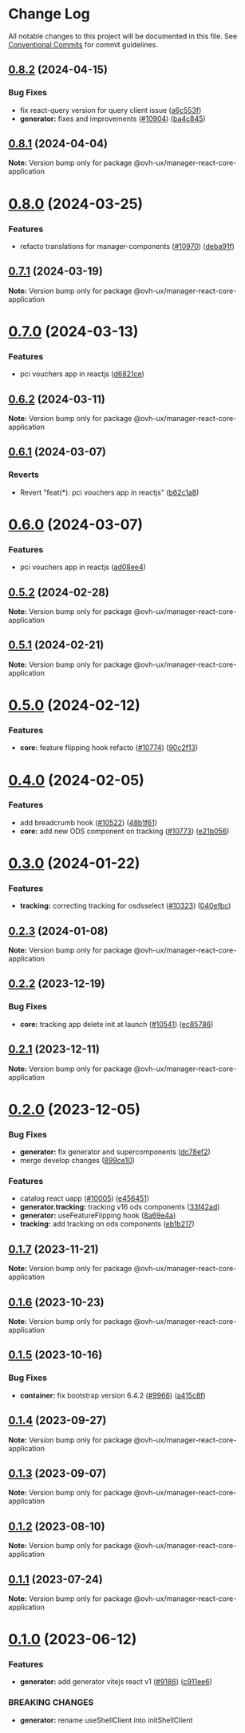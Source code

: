 # Change Log

All notable changes to this project will be documented in this file.
See [Conventional Commits](https://conventionalcommits.org) for commit guidelines.

## [0.8.2](https://github.com/ovh/manager/compare/@ovh-ux/manager-react-core-application@0.8.1...@ovh-ux/manager-react-core-application@0.8.2) (2024-04-15)


### Bug Fixes

* fix react-query version for query client issue ([a6c553f](https://github.com/ovh/manager/commit/a6c553fe33a0fc1964f3e8a8cfe3361ded40e03d))
* **generator:** fixes and improvements ([#10904](https://github.com/ovh/manager/issues/10904)) ([ba4c845](https://github.com/ovh/manager/commit/ba4c84573128923f67c996c98039ca5dc7133457))





## [0.8.1](https://github.com/ovh/manager/compare/@ovh-ux/manager-react-core-application@0.8.0...@ovh-ux/manager-react-core-application@0.8.1) (2024-04-04)

**Note:** Version bump only for package @ovh-ux/manager-react-core-application





# [0.8.0](https://github.com/ovh/manager/compare/@ovh-ux/manager-react-core-application@0.7.1...@ovh-ux/manager-react-core-application@0.8.0) (2024-03-25)


### Features

* refacto translations for manager-components ([#10970](https://github.com/ovh/manager/issues/10970)) ([deba91f](https://github.com/ovh/manager/commit/deba91f208c27283930f9b7e3ed27a98cb8a4821))





## [0.7.1](https://github.com/ovh/manager/compare/@ovh-ux/manager-react-core-application@0.7.0...@ovh-ux/manager-react-core-application@0.7.1) (2024-03-19)

**Note:** Version bump only for package @ovh-ux/manager-react-core-application





# [0.7.0](https://github.com/ovh/manager/compare/@ovh-ux/manager-react-core-application@0.6.2...@ovh-ux/manager-react-core-application@0.7.0) (2024-03-13)


### Features

* pci vouchers app in reactjs ([d6821ce](https://github.com/ovh/manager/commit/d6821cecd3bde7d884054d8e782e9a1e9dbfddac))





## [0.6.2](https://github.com/ovh/manager/compare/@ovh-ux/manager-react-core-application@0.6.1...@ovh-ux/manager-react-core-application@0.6.2) (2024-03-11)

**Note:** Version bump only for package @ovh-ux/manager-react-core-application





## [0.6.1](https://github.com/ovh/manager/compare/@ovh-ux/manager-react-core-application@0.6.0...@ovh-ux/manager-react-core-application@0.6.1) (2024-03-07)


### Reverts

* Revert "feat(*): pci vouchers app in reactjs" ([b62c1a8](https://github.com/ovh/manager/commit/b62c1a8b1cfe63dbc420b660667209c324ffa9ab))





# [0.6.0](https://github.com/ovh/manager/compare/@ovh-ux/manager-react-core-application@0.5.2...@ovh-ux/manager-react-core-application@0.6.0) (2024-03-07)


### Features

* pci vouchers app in reactjs ([ad08ee4](https://github.com/ovh/manager/commit/ad08ee4618d6243328eee76af7d1bd459a1a7d83))





## [0.5.2](https://github.com/ovh/manager/compare/@ovh-ux/manager-react-core-application@0.5.1...@ovh-ux/manager-react-core-application@0.5.2) (2024-02-28)

**Note:** Version bump only for package @ovh-ux/manager-react-core-application





## [0.5.1](https://github.com/ovh/manager/compare/@ovh-ux/manager-react-core-application@0.5.0...@ovh-ux/manager-react-core-application@0.5.1) (2024-02-21)

**Note:** Version bump only for package @ovh-ux/manager-react-core-application





# [0.5.0](https://github.com/ovh/manager/compare/@ovh-ux/manager-react-core-application@0.4.0...@ovh-ux/manager-react-core-application@0.5.0) (2024-02-12)


### Features

* **core:** feature flipping hook refacto ([#10774](https://github.com/ovh/manager/issues/10774)) ([90c2f13](https://github.com/ovh/manager/commit/90c2f135b1de9ae1e53cdb6b5c8e469bbceb5ba8))





# [0.4.0](https://github.com/ovh/manager/compare/@ovh-ux/manager-react-core-application@0.3.0...@ovh-ux/manager-react-core-application@0.4.0) (2024-02-05)


### Features

* add breadcrumb hook ([#10522](https://github.com/ovh/manager/issues/10522)) ([48b1f61](https://github.com/ovh/manager/commit/48b1f61a01adb8ab222163f8a688b7fea7373aba))
* **core:** add new ODS component on tracking ([#10773](https://github.com/ovh/manager/issues/10773)) ([e21b056](https://github.com/ovh/manager/commit/e21b056f638a2341178e4dabbd7545b4e6cd5400))





# [0.3.0](https://github.com/ovh/manager/compare/@ovh-ux/manager-react-core-application@0.2.3...@ovh-ux/manager-react-core-application@0.3.0) (2024-01-22)


### Features

* **tracking:** correcting tracking for osdsselect ([#10323](https://github.com/ovh/manager/issues/10323)) ([040efbc](https://github.com/ovh/manager/commit/040efbccce6211b519e8c6b1fafe186d1fea971f))





## [0.2.3](https://github.com/ovh/manager/compare/@ovh-ux/manager-react-core-application@0.2.2...@ovh-ux/manager-react-core-application@0.2.3) (2024-01-08)

**Note:** Version bump only for package @ovh-ux/manager-react-core-application





## [0.2.2](https://github.com/ovh/manager/compare/@ovh-ux/manager-react-core-application@0.2.1...@ovh-ux/manager-react-core-application@0.2.2) (2023-12-19)


### Bug Fixes

* **core:** tracking app delete init at launch ([#10541](https://github.com/ovh/manager/issues/10541)) ([ec85786](https://github.com/ovh/manager/commit/ec85786590e59ff526f87a3d25849701dbc6e07c))





## [0.2.1](https://github.com/ovh/manager/compare/@ovh-ux/manager-react-core-application@0.2.0...@ovh-ux/manager-react-core-application@0.2.1) (2023-12-11)

**Note:** Version bump only for package @ovh-ux/manager-react-core-application





# [0.2.0](https://github.com/ovh/manager/compare/@ovh-ux/manager-react-core-application@0.1.7...@ovh-ux/manager-react-core-application@0.2.0) (2023-12-05)


### Bug Fixes

* **generator:** fix generator and supercomponents ([dc78ef2](https://github.com/ovh/manager/commit/dc78ef2efaa84d3d6ec69dbfc2af5debb8b35537))
* merge develop changes ([899ce10](https://github.com/ovh/manager/commit/899ce10676ccccdf4fa6da656b4d2890b2a61ecb))


### Features

* catalog react uapp ([#10005](https://github.com/ovh/manager/issues/10005)) ([e456451](https://github.com/ovh/manager/commit/e45645174e0a6e0834d06c3c23c535ff374dceba))
* **generator.tracking:** tracking v16 ods components ([33f42ad](https://github.com/ovh/manager/commit/33f42ad5f199f79aaafe5d7a8c9d765e6dbf08df))
* **generator:** useFeatureFlipping hook ([8a69e4a](https://github.com/ovh/manager/commit/8a69e4a406556feb29c91d3c60d1f0a7980c9656))
* **tracking:** add tracking on ods components ([eb1b217](https://github.com/ovh/manager/commit/eb1b2172957559e3d788984d15a1b6f466267c4a))





## [0.1.7](https://github.com/ovh/manager/compare/@ovh-ux/manager-react-core-application@0.1.6...@ovh-ux/manager-react-core-application@0.1.7) (2023-11-21)

**Note:** Version bump only for package @ovh-ux/manager-react-core-application





## [0.1.6](https://github.com/ovh/manager/compare/@ovh-ux/manager-react-core-application@0.1.5...@ovh-ux/manager-react-core-application@0.1.6) (2023-10-23)

**Note:** Version bump only for package @ovh-ux/manager-react-core-application





## [0.1.5](https://github.com/ovh/manager/compare/@ovh-ux/manager-react-core-application@0.1.4...@ovh-ux/manager-react-core-application@0.1.5) (2023-10-16)


### Bug Fixes

* **container:** fix bootstrap version 6.4.2 ([#9966](https://github.com/ovh/manager/issues/9966)) ([a415c8f](https://github.com/ovh/manager/commit/a415c8f4952c8ab6daaefecf6f32409cd7b6b312))





## [0.1.4](https://github.com/ovh/manager/compare/@ovh-ux/manager-react-core-application@0.1.3...@ovh-ux/manager-react-core-application@0.1.4) (2023-09-27)

**Note:** Version bump only for package @ovh-ux/manager-react-core-application





## [0.1.3](https://github.com/ovh/manager/compare/@ovh-ux/manager-react-core-application@0.1.2...@ovh-ux/manager-react-core-application@0.1.3) (2023-09-07)

**Note:** Version bump only for package @ovh-ux/manager-react-core-application





## [0.1.2](https://github.com/ovh/manager/compare/@ovh-ux/manager-react-core-application@0.1.1...@ovh-ux/manager-react-core-application@0.1.2) (2023-08-10)

**Note:** Version bump only for package @ovh-ux/manager-react-core-application





## [0.1.1](https://github.com/ovh/manager/compare/@ovh-ux/manager-react-core-application@0.1.0...@ovh-ux/manager-react-core-application@0.1.1) (2023-07-24)

**Note:** Version bump only for package @ovh-ux/manager-react-core-application





# [0.1.0](https://github.com/ovh/manager/compare/@ovh-ux/manager-react-core-application@0.0.0...@ovh-ux/manager-react-core-application@0.1.0) (2023-06-12)


### Features

* **generator:**  add generator vitejs react v1 ([#9186](https://github.com/ovh/manager/issues/9186)) ([c911ee6](https://github.com/ovh/manager/commit/c911ee6168e2803e2022dc0e275f242953ad8255))


### BREAKING CHANGES

* **generator:** rename useShellClient into initShellClient
